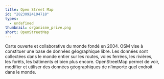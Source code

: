 ```yaml
---
title: Open Street Map
id: "20230924194718"
types:
  - undefined
thumbnail: organisme_prive.png
short: OpenStreetMap
---
```


Carte ouverte et collaborative du monde fondé en 2004. OSM vise à constituer une base de données géographique libre. Les données sont collectées dans le monde entier sur les routes, voies ferrées, les rivières, les forêts, les bâtiments et bien plus encore. OpenStreetMap permet de voir, modifier et utiliser des données géographiques de n’importe quel endroit dans le monde.